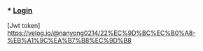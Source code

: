 
 <br/> <br/>

### * [Login]() <br/>
  [Jwt token] <br/>
  https://velog.io/@nanyong0214/22%EC%9D%BC%EC%B0%A8-%EB%A1%9C%EA%B7%B8%EC%9D%B8


